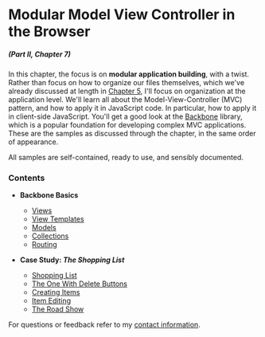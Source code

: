 # Modular Model View Controller in the Browser

##### _(Part II, Chapter 7)_

In this chapter, the focus is on **modular application building**, with a twist. Rather than focus on how to organize our files themselves, which we've already discussed at length in [Chapter 5][1], I'll focus on organization at the application level. We'll learn all about the Model-View-Controller (MVC) pattern, and how to apply it in JavaScript code. In particular, how to apply it in client-side JavaScript. You'll get a good look at the [Backbone][3] library, which is a popular foundation for developing complex MVC applications. These are the samples as discussed through the chapter, in the same order of appearance.

All samples are self-contained, ready to use, and sensibly documented.

### Contents

- **Backbone Basics**

  - [Views](https://github.com/bevacqua/buildfirst/tree/master/ch07/01_backbone-views)
  - [View Templates](https://github.com/bevacqua/buildfirst/tree/master/ch07/02_backbone-view-templates)
  - [Models](https://github.com/bevacqua/buildfirst/tree/master/ch07/03_backbone-models)
  - [Collections](https://github.com/bevacqua/buildfirst/tree/master/ch07/04_backbone-collections)
  - [Routing](https://github.com/bevacqua/buildfirst/tree/master/ch07/05_backbone-routing)

- **Case Study: _The Shopping List_**

  - [Shopping List](https://github.com/bevacqua/buildfirst/tree/master/ch07/06_shopping-list)
  - [The One With Delete Buttons](https://github.com/bevacqua/buildfirst/tree/master/ch07/07_the-one-with-delete-buttons)
  - [Creating Items](https://github.com/bevacqua/buildfirst/tree/master/ch07/08_creating-items)
  - [Item Editing](https://github.com/bevacqua/buildfirst/tree/master/ch07/09_item-editing)
  - [The Road Show](https://github.com/bevacqua/buildfirst/tree/master/ch07/10_the-road-show)

For questions or feedback refer to my [contact information](https://github.com/bevacqua/buildfirst#feedback).

[1]: https://github.com/bevacqua/buildfirst/tree/master/ch05
[2]: http://en.wikipedia.org/wiki/Model%E2%80%93view%E2%80%93controller
[3]: http://backbonejs.org/
